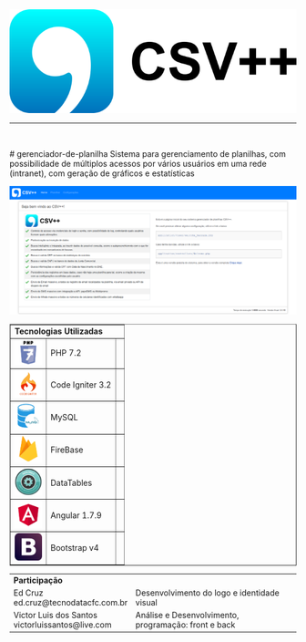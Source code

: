 <img src="assets/readme/csv_logo.png" />
<br>
<hr>
<br>
<p>
# gerenciador-de-planilha
Sistema para gerenciamento de planilhas, com possibilidade de múltiplos acessos por vários usuários em uma rede (intranet), com geração de gráficos e estatísticas
</p>
<img src="assets/readme/first_page.png" width="640px" />
<br/>
<table border="1">
	<tr>
		<td colspan="3">
			<b>Tecnologias Utilizadas</b>
		</td>
	</tr>
	<tr>
		<td>
			<img src="assets/readme/php7.png" width="48px" />
		</td>
		<td>PHP 7.2</td>
		<td></td>
	</tr>
	<tr>
		<td>
			<img src="assets/readme/ci.jpg" width="48px" />
		</td>
		<td>Code Igniter 3.2</td>
		<td></td>
	</tr>
	<tr>
		<td>
			<img src="assets/readme/mysql.png" width="48px" />
		</td>
		<td>MySQL</td>
		<td></td>
	</tr>
	<tr>
		<td>
			<img src="assets/readme/firebase.png" width="48px" />
		</td>
		<td>FireBase</td>
		<td></td>
	</tr>
	<tr>
		<td>
			<img src="assets/readme/datatable.png" width="48px" />
		</td>
		<td>DataTables</td>
		<td></td>
	</tr>
	<tr>
		<td>
			<img src="assets/readme/angular.png" width="48px" />
		</td>
		<td>Angular 1.7.9</td>
		<td></td>
	</tr>
	<tr>
		<td>
			<img src="assets/readme/bootstrap.jpeg" width="48px" />
		</td>
		<td>Bootstrap v4</td>
		<td></td>
	</tr>
</table>


<table border="0">
	<tr>
		<td colspan="2">
			<b>Participação</b>
		</td>
	</tr>
	<tr>
		<td>
			Ed Cruz<br/>
			ed.cruz@tecnodatacfc.com.br
		</td>
		<td>
			Desenvolvimento do logo e identidade visual
		</td>
	</tr>
	<tr>
		<td>
			Victor Luis dos Santos<br/>
			victorluissantos@live.com
		</td>
		<td>
			Análise e Desenvolvimento, programação: front e back
		</td>
	</tr>
</table>